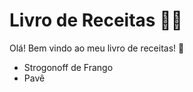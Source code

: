 # Livro de Receitas :woman_cook:

Olá! Bem vindo ao meu livro de receitas! :wave:

- Strogonoff de Frango
- Pavê
